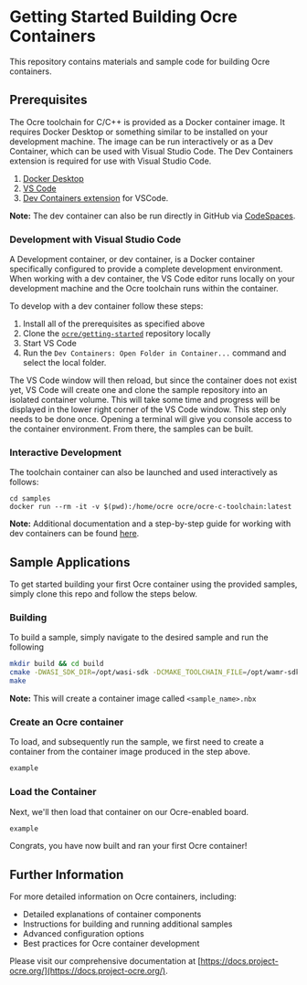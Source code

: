 Getting Started Building Ocre Containers
========================================
This repository contains materials and sample code for building Ocre containers.


## Prerequisites 
The Ocre toolchain for C/C++ is provided as a Docker container image. It requires Docker Desktop or something similar to be installed on your development machine. The image can be run interactively or as a Dev Container, which can be used with Visual Studio Code. The Dev Containers extension is required for use with Visual Studio Code.

1. [Docker Desktop](https://www.docker.com/products/docker-desktop/)
2. [VS Code](https://code.visualstudio.com/)
3. [Dev Containers extension](https://marketplace.visualstudio.com/items?itemName=ms-vscode-remote.remote-containers) for VSCode.

**Note:** The dev container can also be run directly in GitHub via [CodeSpaces](https://docs.github.com/en/codespaces).

### Development with Visual Studio Code
A Development container, or dev container, is a Docker container specifically configured to provide a complete development environment. When working with a dev container, the VS Code editor runs locally on your development machine and the Ocre toolchain runs within the container. 

To develop with a dev container follow these steps:
1. Install all of the prerequisites as specified above
2. Clone the [`ocre/getting-started`](https://github.com/project-ocre/getting-started) repository locally
3. Start VS Code
4. Run the `Dev Containers: Open Folder in Container...` command and select the local folder.

The VS Code window will then reload, but since the container does not exist yet, VS Code will create one and clone the sample repository into an isolated container volume. This will take some time and progress will be displayed in the lower right corner of the VS Code window. This step only needs to be done once. Opening a terminal will give you console access to the container environment. From there, the samples can be built.

### Interactive Development
The toolchain container can also be launched and used interactively as follows:
```
cd samples
docker run --rm -it -v $(pwd):/home/ocre ocre/ocre-c-toolchain:latest
```

**Note:** Additional documentation and a step-by-step guide for working with dev containers can be found [here](https://code.visualstudio.com/docs/remote/containers-tutorial).

## Sample Applications

To get started building your first Ocre container using the provided samples, simply clone this repo and follow the steps below.

### Building
To build a sample, simply navigate to the desired sample and run the following


```sh
mkdir build && cd build
cmake -DWASI_SDK_DIR=/opt/wasi-sdk -DCMAKE_TOOLCHAIN_FILE=/opt/wamr-sdk/app-sdk/wamr_toolchain.cmake ..
make
```
**Note:** This will create a container image called `<sample_name>.nbx`

### Create an Ocre container

To load, and subsequently run the sample, we first need to create a container from the container image produced in the step above.

```sh
example
```
### Load the Container
Next, we'll then load that container on our Ocre-enabled board.

```sh
example
```
Congrats, you have now built and ran your first Ocre container!

## Further Information

For more detailed information on Ocre containers, including:
- Detailed explanations of container components
- Instructions for building and running additional samples
- Advanced configuration options
- Best practices for Ocre container development

Please visit our comprehensive documentation at [https://docs.project-ocre.org/](https://docs.project-ocre.org/).
